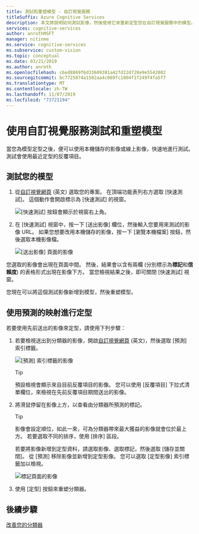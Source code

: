 ```yaml
---
title: 測試和重塑模型 - 自訂視覺服務
titleSuffix: Azure Cognitive Services
description: 本文將說明如何測試影像，然後使用它來重新定型您在自訂視覺服務中的模型。
services: cognitive-services
author: anrothMSFT
manager: nitinme
ms.service: cognitive-services
ms.subservice: custom-vision
ms.topic: conceptual
ms.date: 03/21/2019
ms.author: anroth
ms.openlocfilehash: c6ed8869f6d33609381a42fd22d728e9e5542802
ms.sourcegitcommit: bc7725874a1502aa4c069fc1804f1f249f4fa5f7
ms.translationtype: MT
ms.contentlocale: zh-TW
ms.lasthandoff: 11/07/2019
ms.locfileid: "73721194"
---
```

# <a name="test-and-retrain-a-model-with-custom-vision-service"></a>使用自訂視覺服務測試和重塑模型

當您為模型定型之後，便可以使用本機儲存的影像或線上影像，快速地進行測試。 測試會使用最近定型的反覆項目。

## <a name="test-your-model"></a>測試您的模型

1. 從[自訂視覺網頁](https://customvision.ai) \(英文\) 選取您的專案。 在頂端功能表列右方選取 [快速測試]。 這個動作會開啟標示為 [快速測試] 的視窗。

    ![[快速測試] 按鈕會顯示於視窗右上角。](./media/test-your-model/quick-test-button.png)

2. 在 [快速測試] 視窗中，按一下 [送出影像] 欄位，然後輸入您要用來測試的影像 URL。 如果您想要改用本機儲存的影像，按一下 [瀏覽本機檔案] 按鈕，然後選取本機影像檔。

    ![[送出影像] 頁面的影像](./media/test-your-model/submit-image.png)

您選取的影像會出現在頁面中間。 然後，結果會以含有兩欄 (分別標示為**標記**和**信賴度**) 的表格形式出現在影像下方。 當您檢視結果之後，即可關閉 [快速測試] 視窗。

您現在可以將這個測試影像新增到模型，然後重塑模型。

## <a name="use-the-predicted-image-for-training"></a>使用預測的映射進行定型

若要使用先前送出的影像來定型，請使用下列步驟：

1. 若要檢視送出到分類器的影像，開啟[自訂視覺網頁](https://customvision.ai) \(英文\)，然後選取 [預測] 索引標籤。

    ![[預測] 索引標籤的影像](./media/test-your-model/predictions-tab.png)

    > [!TIP]
    > 預設檢視會顯示來自目前反覆項目的影像。 您可以使用 [反覆項目] 下拉式清單欄位，來檢視在先前反覆項目期間送出的影像。

2. 將滑鼠停留在影像上方，以查看由分類器所預測的標記。

    > [!TIP]
    > 影像會設定順位，如此一來，可為分類器帶來最大獲益的影像就會位於最上方。 若要選取不同的排序，使用 [排序] 區段。

    若要將影像新增到定型資料，請選取影像、選取標記，然後選取 [儲存並關閉]。 從 [預測] 移除影像並新增到定型影像。 您可以選取 [定型影像] 索引標籤加以檢視。

    ![標記頁面的影像](./media/test-your-model/tag-image.png)

3. 使用 [定型] 按鈕來重塑分類器。

## <a name="next-steps"></a>後續步驟

[改善您的分類器](getting-started-improving-your-classifier.md)
